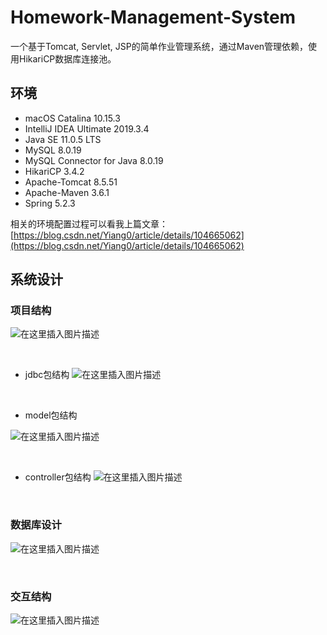 # Homework-Management-System

一个基于Tomcat, Servlet, JSP的简单作业管理系统，通过Maven管理依赖，使用HikariCP数据库连接池。

## 环境

 - macOS Catalina 10.15.3
 - IntelliJ IDEA Ultimate 2019.3.4
 - Java SE 11.0.5 LTS
 - MySQL 8.0.19
 - MySQL Connector for Java 8.0.19
 - HikariCP 3.4.2
 - Apache-Tomcat 8.5.51
 - Apache-Maven 3.6.1
 - Spring 5.2.3

相关的环境配置过程可以看我上篇文章：[https://blog.csdn.net/Yiang0/article/details/104665062](https://blog.csdn.net/Yiang0/article/details/104665062)



## 系统设计

### 项目结构

![在这里插入图片描述](https://github.com/Yi1275432232/Homework-Management-System/blob/3.x/images/3.x项目结构.png)

<br>

- jdbc包结构
  ![在这里插入图片描述](https://github.com/Yi1275432232/Homework-Management-System/blob/2.x/images/jdbc包结构.png)

<br>

- model包结构

![在这里插入图片描述](https://github.com/Yi1275432232/Homework-Management-System/blob/2.x/images/model包结构.png)

<br>

- controller包结构
![在这里插入图片描述](https://github.com/Yi1275432232/Homework-Management-System/blob/3.x/images/3.x%20Controller包结构.png)

<br>

### 数据库设计

![在这里插入图片描述](https://github.com/Yi1275432232/Homework-Management-System/blob/2.x/images/数据库结构.png)

<br>

### 交互结构

![在这里插入图片描述](https://github.com/Yi1275432232/Homework-Management-System/blob/2.x/images/2.x交互设计.png)

<br>
